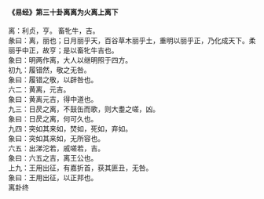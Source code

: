 <font face=微软雅黑>

#### 《易经》第三十卦离离为火离上离下   

离：利贞，亨。 畜牝牛，吉。   
彖曰：离，丽也；日月丽乎天，百谷草木丽乎土，重明以丽乎正，乃化成天下。柔丽乎中正，故亨；是以畜牝牛吉也。   
象曰：明两作离，大人以继明照于四方。   
初九：履错然，敬之无咎。   
象曰：履错之敬，以辟咎也。   
六二：黄离，元吉。   
象曰：黄离元吉，得中道也。   
九三：日昃之离，不鼓缶而歌，则大耋之嗟，凶。   
象曰：日昃之离，何可久也。   
九四：突如其来如，焚如，死如，弃如。   
象曰：突如其来如，无所容也。   
六五：出涕沱若，戚嗟若，吉。   
象曰：六五之吉，离王公也。   
上九：王用出征，有嘉折首，获其匪丑，无咎。   
象曰：王用出征，以正邦也。   
离卦终   

</font>
